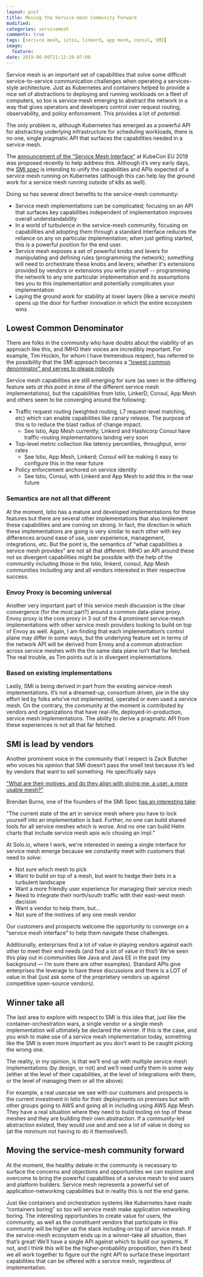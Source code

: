 ```yaml
---
layout: post
title: Moving the Service-mesh Community Forward
modified:
categories: servicemesh
comments: true
tags: [serivce mesh, istio, linkerd, app mesh, consul, SMI]
image:
  feature:
date: 2019-06-09T21:12:19-07:00
---
```


Service mesh is an important set of capabilities that solve some difficult service-to-service communication challenges when operating a services-style architecture. Just as Kubernetes and containers helped to provide a nice set of abstractions to deploying and running workloads on a fleet of computers, so too is service mesh emerging to abstract the network in a way that gives operators and developers control over request routing, observability, and policy enforcement. This provides a lot of *potential*. 

The only problem is, although Kubernetes has emerged as a powerful API for abstracting underlying infrastructure for scheduling workloads, there is no one, single pragmatic API that surfaces the capabilities needed in a service mesh.

The [announcement of the “Service Mesh Interface”](https://cloudblogs.microsoft.com/opensource/2019/05/21/service-mesh-interface-smi-release/) at KubeCon EU 2019 was proposed recently to help address this. Although it’s very early days, the [SMI spec](https://github.com/deislabs/smi-spec) is intending to unify the capabilities and APIs expected of a service mesh running on Kubernetes (although this can help lay the ground work for a service mesh running outside of k8s as well). 

Doing so has several direct benefits to the service-mesh community:

* Service mesh implementations can  be complicated; focusing on an API that surfaces key capabilities independent of implementation improves overall understandability
* In a world of turbulence in the service-mesh community, focusing on capabilities and adopting them through a standard interface reduces the reliance on any on particular implementation; when just getting started, this is a powerful position for the end user.
* Service mesh exposes a set of powerful knobs and levers for manipulating and defining rules (programming the network); *something* will need to orchestrate these knobs and levers; whether it's extensions provided by vendors or extensions you write yourself -- programming the network to any one particular implementation and its assumptions ties you to this implementation and potentially complicates your implementation
* Laying the ground work for stability at lower layers (like a service mesh) opens up the door for further innovation in which the entire ecosystem wins

## Lowest Common Denominator
There are folks in the community who have doubts about the viability of an approach like this, and IMHO their voices are incredibly important. For example, Tim Hockin, for whom I have tremendous respect, has referred to the possibility that the SMI approach becomes a [“lowest common denominator” and serves to please nobody](https://twitter.com/chanwit/status/1137265809988890624) 

Service mesh capabilities are still emerging for sure (as seen in the differing feature sets *at this point in time* of the different service mesh implementations), but the capabilities from Istio, LinkerD, Consul, App Mesh and others seem to be converging around the following:

* Traffic request routing (weighted routing, L7 request-level matching, etc) which can enable capabilities like canary release. The purpose of this is to reduce the blast radius of change impact. 
    * See Istio, App Mesh currently; Linkerd and Hashicorp Consul have traffic-routing implementations landing very soon
* Top-level metric collection like latency percentiles, throughput, error rates
    * See Istio, App Mesh, Linkerd; Consul will be making it easy to configure this in the near future
* Policy enforcement anchored on service identity 
    * See Istio, Consul, with Linkerd and App Mesh to add this in the near future


### Semantics are not all that different
At the moment, Istio has a  mature and developed implementations for these features but there are several other implementations that also implement these capabilities and are coming on strong. In fact, the direction in which these implementations are going is very similar to each other with key differences around ease of use, user experience, management, integrations, etc. But the point is, the semantics of “what capabilities a service mesh provides” are not all that different. IMHO an API around these not so divergent capabilities might be possible with the help of the community including those in the Istio, linkerd, consul, App Mesh communities including any and all vendors interested in their respective success.

### Envoy Proxy is becoming universal
Another very important part of this service mesh discussion is the clear convergence (for the most part?) around a common data-plane proxy. Envoy proxy is the core proxy in 3 out of the 4 prominent service-mesh implementations with other service mesh providers looking to build on top of Envoy as well. Again, I am finding that each implementation’s control plane may differ in some ways, but the underlying feature set in terms of the network API will be derived from Envoy and a common abstraction across service meshes with the the same data plane isn’t that far fetched. The real trouble, as Tim points out is in divergent implementations.

### Based on existing implementations
Lastly, SMI is being derived in part from the existing service-mesh implementations. It’s not a dreamed-up, consortium driven, pie in the sky effort led by folks who’ve not implemented, operated or even used a service mesh. On the contrary, the community at the moment is contributed by vendors and organizations that have real-life, deployed-in-production, service mesh implementations. The ability to derive a pragmatic API from these experiences is not all that far fetched. 

## SMI is lead by vendors
Another prominent voice in the community that I respect is Zack Butcher who voices his opinion that SMI doesn’t pass the smell test because it’s led by vendors that want to sell something.  He specifically says 

  ["What are their motives, and do they align with giving me, a user, a more usable mesh?”](https://twitter.com/ZackButcher/status/1137718684829437952)


Brendan Burns, one of the founders of the SMI Spec [has an interesting take](https://twitter.com/brendandburns/status/1137478260382547968):

  "The current state of the art in service mesh where you have to lock yourself into an implementation is bad. Further, no one can build shared tools for all service meshes which is worse. And no one can build Helm charts that include service mesh apis w/o chosing an impl.”


At Solo.io, where I work, we're interested in seeing a single interface for service mesh emerge because we constantly meet with customers that need to solve:

* Not sure which mesh to pick
* Want to build on top of a mesh, but want to hedge their bets in a turbulent landscape
* Want a more friendly user experience for managing their service mesh
* Need to integrate their north/south traffic with their east-west mesh decision
* Want a vendor to help them, but...
* Not sure of the motives of any one mesh vendor

Our customers and prospects welcome the opportunity to converge on a “service mesh interface” to help them navigate these challenges.

Additionally, enterprises find a lot of value in playing vendors against each other to meet their end needs (and find a lot of value in this!) We’ve seen this play out in communities like Java and Java EE in the past (my background — I’m sure there are other examples). Standard APIs give enterprises the leverage to have these discussions and there is a LOT of value in that (just ask some of the proprietary vendors up against competitive open-source vendors). 


## Winner take all
The last area to explore with respect to SMI is this idea that, just like the container-orchestration wars, a single vendor or a single mesh implementation will ultimately be declared the winner. If this is the case, and you wish to make use of a service mesh implementation today, something like the SMI is even more important as you don’t want to be caught picking the wrong one. 

The reality, in my opinion, is that we’ll end up with multiple service mesh implementations (by design, or not) and we’ll need unify them in some way (either at the level of their capabilities, at the level of integrations with them, or the level of managing them or all the above). 

For example, a real usecase we see with our customers and prospects is the current investment in Istio for their deployments on premises but with other groups going to AWS and going all in including using AWS App Mesh. They have a real situation where they need to build tooling on top of these meshes and they are building their own abstraction. If a community-led abstraction existed, they would use and and see a lot of value in doing so (at the minimum not having to do it themselves!).


## Moving the service-mesh community forward
At the moment, the healthy debate in the community is necessary to surface the concerns and objections and opportunities we can explore and overcome to bring the powerful capabilities of a service mesh to end users and platform builders. Service mesh represents a powerful set of application-networking capabilities but in reality this is not the end game. 

Just like  containers and orchestration systems like Kubernetes have made “containers boring” so too will service mesh make application networking boring. The interesting opportunities to create value for users, the community, as well as the constituent vendors that participate in this community will be higher up the stack including on top of service mesh. If the service-mesh ecosystem ends up in a winner-take all situation, then that’s great! We’ll have a single API against which to build our systems. If not, and I think this will be the higher-probability proposition, then it’s best we all work together to figure out the right API to surface these important capabilities that can be offered with a service mesh, regardless of implementation. 